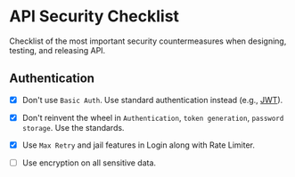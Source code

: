 # API Security Checklist

Checklist of the most important security countermeasures when designing, testing, and releasing API.

## Authentication

- [x] Don't use `Basic Auth`. Use standard authentication instead (e.g., [JWT](https://jwt.io/)).
- [x] Don't reinvent the wheel in `Authentication`, `token generation`, `password storage`. Use the standards.
- [x] Use `Max Retry` and jail features in Login along with Rate Limiter.
- [ ] Use encryption on all sensitive data.

